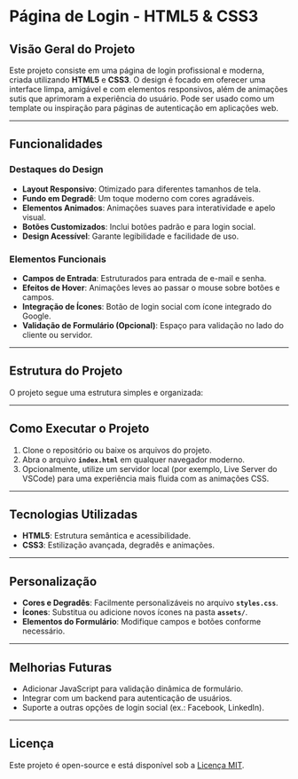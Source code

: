 # Página de Login - HTML5 & CSS3

## Visão Geral do Projeto

Este projeto consiste em uma página de login profissional e moderna, criada utilizando **HTML5** e **CSS3**. O design é focado em oferecer uma interface limpa, amigável e com elementos responsivos, além de animações sutis que aprimoram a experiência do usuário. Pode ser usado como um template ou inspiração para páginas de autenticação em aplicações web.

---

## Funcionalidades

### Destaques do Design

- **Layout Responsivo**: Otimizado para diferentes tamanhos de tela.
- **Fundo em Degradê**: Um toque moderno com cores agradáveis.
- **Elementos Animados**: Animações suaves para interatividade e apelo visual.
- **Botões Customizados**: Inclui botões padrão e para login social.
- **Design Acessível**: Garante legibilidade e facilidade de uso.

### Elementos Funcionais

- **Campos de Entrada**: Estruturados para entrada de e-mail e senha.
- **Efeitos de Hover**: Animações leves ao passar o mouse sobre botões e campos.
- **Integração de Ícones**: Botão de login social com ícone integrado do Google.
- **Validação de Formulário (Opcional)**: Espaço para validação no lado do cliente ou servidor.

---

## Estrutura do Projeto

O projeto segue uma estrutura simples e organizada:

---

## Como Executar o Projeto

1. Clone o repositório ou baixe os arquivos do projeto.
2. Abra o arquivo **`index.html`** em qualquer navegador moderno.
3. Opcionalmente, utilize um servidor local (por exemplo, Live Server do VSCode) para uma experiência mais fluida com as animações CSS.

---

## Tecnologias Utilizadas

- **HTML5**: Estrutura semântica e acessibilidade.
- **CSS3**: Estilização avançada, degradês e animações.

---

## Personalização

- **Cores e Degradês**: Facilmente personalizáveis no arquivo **`styles.css`**.
- **Ícones**: Substitua ou adicione novos ícones na pasta **`assets/`**.
- **Elementos do Formulário**: Modifique campos e botões conforme necessário.

---

## Melhorias Futuras

- Adicionar JavaScript para validação dinâmica de formulário.
- Integrar com um backend para autenticação de usuários.
- Suporte a outras opções de login social (ex.: Facebook, LinkedIn).

---

## Licença

Este projeto é open-source e está disponível sob a [Licença MIT](LICENSE).


